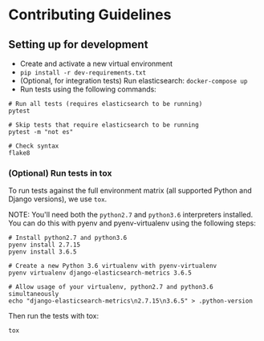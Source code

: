# Contributing Guidelines

## Setting up for development

* Create and activate a new virtual environment
* `pip install -r dev-requirements.txt`
* (Optional, for integration tests) Run elasticsearch: `docker-compose up`
* Run tests using the following commands:

```
# Run all tests (requires elasticsearch to be running)
pytest

# Skip tests that require elasticsearch to be running
pytest -m "not es"

# Check syntax
flake8
```

### (Optional) Run tests in tox

To run tests against the full environment matrix (all supported Python
and Django versions), we use `tox`.

NOTE: You'll need both the `python2.7` and `python3.6` interpreters installed.
You can do this with pyenv and pyenv-virtualenv using the following steps:

```
# Install python2.7 and python3.6
pyenv install 2.7.15
pyenv install 3.6.5

# Create a new Python 3.6 virtualenv with pyenv-virtualenv
pyenv virtualenv django-elasticsearch-metrics 3.6.5

# Allow usage of your virtualenv, python2.7 and python3.6 simultaneously
echo "django-elasticsearch-metrics\n2.7.15\n3.6.5" > .python-version
```

Then run the tests with tox:

```
tox
```
